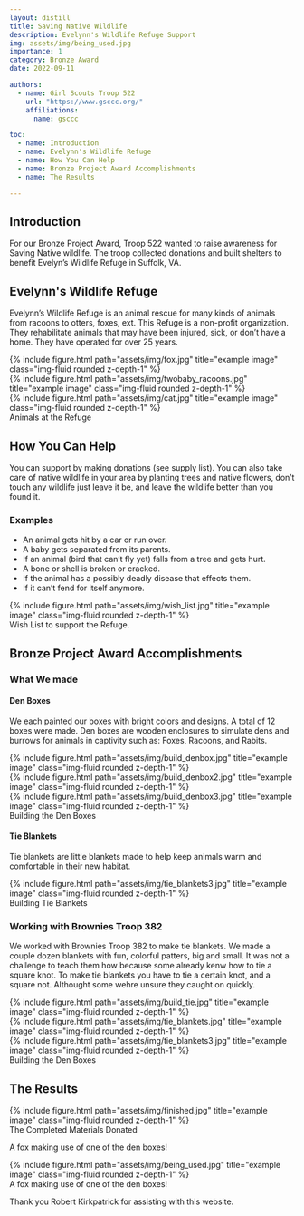 ```yaml
---
layout: distill
title: Saving Native Wildlife
description: Evelynn's Wildlife Refuge Support
img: assets/img/being_used.jpg
importance: 1
category: Bronze Award
date: 2022-09-11

authors:
  - name: Girl Scouts Troop 522
    url: "https://www.gsccc.org/"
    affiliations:
      name: gsccc

toc:
  - name: Introduction
  - name: Evelynn's Wildlife Refuge
  - name: How You Can Help
  - name: Bronze Project Award Accomplishments
  - name: The Results

---
```


## Introduction 

For our Bronze Project Award, Troop 522 wanted to raise awareness for Saving Native wildlife. The troop collected donations and built shelters to benefit Evelyn’s Wildlife Refuge in Suffolk, VA. 

## Evelynn's Wildlife Refuge

Evelynn’s Wildlife Refuge is an animal rescue for many kinds of animals from racoons to otters, foxes, ext. This Refuge is a non-profit organization. They rehabilitate animals that may have been injured, sick, or don’t have a home. They have operated for over 25 years.

<div class="row">
    <div class="col-sm mt-3 mt-md-0">
        {% include figure.html path="assets/img/fox.jpg" title="example image" class="img-fluid rounded z-depth-1" %}
    </div>
    <div class="col-sm mt-3 mt-md-0">
        {% include figure.html path="assets/img/twobaby_racoons.jpg" title="example image" class="img-fluid rounded z-depth-1" %}
    </div>
    <div class="col-sm mt-3 mt-md-0">
        {% include figure.html path="assets/img/cat.jpg" title="example image" class="img-fluid rounded z-depth-1" %}
    </div>
</div>
<div class="caption">
    Animals at the Refuge
</div>

## How You Can Help 

You can support by making donations (see supply list). You can also take care of native wildlife in your area by planting trees and native flowers, don’t touch any wildlife just leave it be, and leave the wildlife better than  you found it.

### Examples

* An animal gets hit by a car or run over.
* A baby gets separated from its parents.
* If an animal (bird that can’t fly yet) falls from a tree and gets hurt.
* A bone or shell is broken or cracked.
* If the animal has a possibly deadly disease that effects them.
* If it can’t fend for itself anymore.

<div class="row">
    <div class="col-sm mt-3 mt-md-0">
        {% include figure.html path="assets/img/wish_list.jpg" title="example image" class="img-fluid rounded z-depth-1" %}
    </div>
</div>
<div class="caption">
    Wish List to support the Refuge.
</div>


## Bronze Project Award Accomplishments

### What We made

#### Den Boxes
We each painted our boxes with bright colors and designs. A total of 12 boxes were made.  Den boxes are wooden enclosures to simulate dens and burrows for animals in captivity such as: Foxes, Racoons, and Rabits.

<div class="row">
    <div class="col-sm mt-3 mt-md-0">
        {% include figure.html path="assets/img/build_denbox.jpg" title="example image" class="img-fluid rounded z-depth-1" %}
    </div>
    <div class="col-sm mt-3 mt-md-0">
        {% include figure.html path="assets/img/build_denbox2.jpg" title="example image" class="img-fluid rounded z-depth-1" %}
    </div>
    <div class="col-sm mt-3 mt-md-0">
        {% include figure.html path="assets/img/build_denbox3.jpg" title="example image" class="img-fluid rounded z-depth-1" %}
    </div>
</div>
<div class="caption">
    Building the Den Boxes
</div>



#### Tie Blankets

Tie blankets are little blankets made to help keep animals warm and comfortable in their new habitat.

<div class="row">
    <div class="col-sm mt-3 mt-md-0">
        {% include figure.html path="assets/img/tie_blankets3.jpg" title="example image" class="img-fluid rounded z-depth-1" %}
    </div>
</div>
<div class="caption">
    Building Tie Blankets
</div>


### Working with Brownies Troop 382

We worked with Brownies Troop 382 to make tie blankets.  We made a couple dozen blankets with fun, colorful patters, big and small. It was not a challenge to teach them how because some already kenw how to tie a square knot.  To make tie blankets you have to tie a certain knot, and a square not.  Althought some wehre unsure they caught on quickly.

<div class="row">
    <div class="col-sm mt-3 mt-md-0">
        {% include figure.html path="assets/img/build_tie.jpg" title="example image" class="img-fluid rounded z-depth-1" %}
    </div>
    <div class="col-sm mt-3 mt-md-0">
        {% include figure.html path="assets/img/tie_blankets.jpg" title="example image" class="img-fluid rounded z-depth-1" %}
    </div>
    <div class="col-sm mt-3 mt-md-0">
        {% include figure.html path="assets/img/tie_blankets3.jpg" title="example image" class="img-fluid rounded z-depth-1" %}
    </div>
</div>
<div class="caption">
    Building the Den Boxes
</div>

## The Results

<div class="row">
    <div class="col-sm mt-3 mt-md-0">
        {% include figure.html path="assets/img/finished.jpg" title="example image" class="img-fluid rounded z-depth-1" %}
    </div>
</div>
<div class="caption">
    The Completed Materials Donated
</div>

A fox making use of one of the den boxes!

<div class="row">
    <div class="col-sm mt-3 mt-md-0">
        {% include figure.html path="assets/img/being_used.jpg" title="example image" class="img-fluid rounded z-depth-1" %}
    </div>
</div>
<div class="caption">
    A fox making use of one of the den boxes!
</div>



Thank you Robert Kirkpatrick for assisting with this website.
